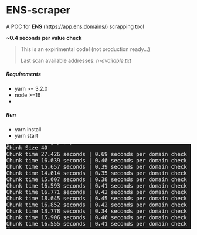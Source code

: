 # ENS-scraper

A POC for **ENS** (https://app.ens.domains/) scrapping tool

 **~0.4 seconds per value check**

 
> This is an expirimental code! (not production ready...)
> 
> Last scan available addresses: *n-available.txt*

##### Requirements
- yarn >= 3.2.0
- node >=16
- 
##### Run 
- yarn install
- yarn start

![Alt text](./assets/example.png "Title")
